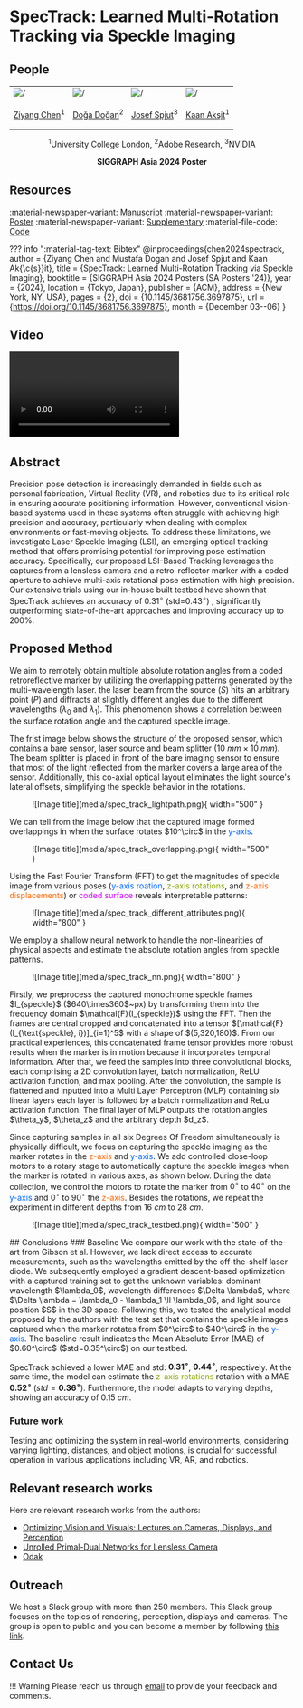 # SpecTrack: Learned Multi-Rotation Tracking via Speckle Imaging

## People
<table class=""  style="margin: 10px auto;">
  <tbody>
    <tr>
      <td> <img src="../../people/ziyang_chen.png" width="120" alt=/> &nbsp;&nbsp;&nbsp;&nbsp;&nbsp;&nbsp;&nbsp;</td>
      <td> <img src="../../people/mustafa_doga_dogan.png" width="120" alt=/> &nbsp;&nbsp;&nbsp;&nbsp;</td>
      <td> <img src="../../people/josef_spjut.png" width="120" alt=/> &nbsp;&nbsp;&nbsp;&nbsp;</td>
      <td> <img src="../../people/kaan_aksit.png" width="120" alt=/> &nbsp;&nbsp;&nbsp;&nbsp;</td>
    </tr> 
    <tr>
      <td><p style="text-align:center;"><a href="https://ziyang.space/">Ziyang Chen</a><sup>1</sup></p></td>
      <td><p style="text-align:center;"><a href="https://www.dogadogan.com/">Doğa Doğan</a><sup>2</sup></p></td>
      <td><p style="text-align:center;"><a href="https://josef.spjut.me/">Josef Spjut</a><sup>3</sup></p></td>
      <td><p style="text-align:center;"><a href="https://kaanaksit.com">Kaan Akşit</a><sup>1</sup></p></td>
    </tr>
  </tbody>
</table>
<p style="text-align:center;">
<sup>1</sup>University College London,
<sup>2</sup>Adobe Research,
<sup>3</sup>NVIDIA
</p>
<p style="text-align:center;"><b>SIGGRAPH Asia 2024 Poster</b></p>

## Resources
:material-newspaper-variant: [Manuscript](https://kaanaksit.com/assets/pdf/ChenEtAl_SigAsia2024_Abstract_spectrack_learned_multi_rotation_tracking_via_speckle_imaging.pdf)
:material-newspaper-variant: [Poster](https://kaanaksit.com/assets/pdf/ChenEtAl_SigAsia2024_Poster_spectrack_learned_multi_rotation_tracking_via_speckle_imaging.pdf)
:material-newspaper-variant: [Supplementary](https://kaanaksit.com/assets/pdf/ChenEtAl_SigAsia2024_Supplementary_spectrack_learned_multi_rotation_tracking_via_speckle_imaging.pdf)
:material-file-code: [Code](https://github.com/complight/SpecTrack)
<!-- :material-video-account: [Project video](https://kaanaksit.com/assets/video/KavakliSigAsia2023Multicolor.mp4) -->
??? info ":material-tag-text: Bibtex"
        @inproceedings{chen2024spectrack,
          author = {Ziyang Chen and Mustafa Dogan and Josef Spjut and Kaan Ak{\c{s}}it},
          title = {SpecTrack: Learned Multi-Rotation Tracking via Speckle Imaging},
          booktitle = {SIGGRAPH Asia 2024 Posters (SA Posters '24)},
          year = {2024},
          location = {Tokyo, Japan},
          publisher = {ACM},
          address = {New York, NY, USA},
          pages = {2},
          doi = {10.1145/3681756.3697875},
          url = {https://doi.org/10.1145/3681756.3697875},
          month = {December 03--06}
        }



## Video
<video controls>
<source src="https://kaanaksit.com/assets/video/ChenSigAsia2024SpecTrack.mp4" id="“ type="video/mp4">
</video>


<!-- ## Presentation -->
<!-- <video controls>
<source src="https://kaanaksit.com/assets/video/KavakliSigAsia2023MulticolorPresentation.mp4" id="“ type="video/mp4">
</video> -->


## Abstract
Precision pose detection is increasingly demanded in fields such as personal fabrication, Virtual Reality (VR), and robotics due to its critical role in ensuring accurate positioning information.
However, conventional vision-based systems used in these systems often struggle with achieving high precision and accuracy, particularly when dealing with complex environments or fast-moving objects.
To address these limitations, we investigate Laser Speckle Imaging (LSI), an emerging optical tracking method that offers promising potential for improving pose estimation accuracy.
Specifically, our proposed LSI-Based Tracking leverages the captures from a lensless camera and a retro-reflector marker with a coded aperture to achieve multi-axis rotational pose estimation with high precision. Our extensive trials using our in-house built testbed have shown that SpecTrack achieves an accuracy of $0.31^\circ$ (std=$0.43^\circ$)
, significantly outperforming state-of-the-art approaches and improving accuracy up to $200\%$.

## Proposed Method
We aim to remotely obtain multiple absolute rotation angles from a coded retroreflective marker by utilizing the overlapping patterns generated by the multi-wavelength laser.
the laser beam from the source ($S$) hits an arbitrary point ($P$) and diffracts at slightly different angles due to the different wavelengths ($\lambda_0$ and $\lambda_1$).
This phenomenon shows a correlation between the surface rotation angle and the captured speckle image.

The frist image below shows the structure of the proposed sensor, which contains a bare sensor, laser source and beam splitter ($10~mm \times 10~mm$).
The beam splitter is placed in front of the bare imaging sensor to ensure that most of the light reflected from the marker covers a large area of the sensor.
Additionally, this co-axial optical layout eliminates the light source's lateral offsets, simplifying the speckle behavior in the rotations.

<figure markdown>
  ![Image title](media/spec_track_lightpath.png){ width="500" }
</figure>
We can tell from the image below that the captured image formed overlappings in when the surface rotates $10^\circ$ in the <span style="color: rgb(0, 102, 255)">y-axis</span>.
<figure markdown>
  ![Image title](media/spec_track_overlapping.png){ width="500" }
</figure>
Using the Fast Fourier Transform (FFT) to get the magnitudes of speckle image from various poses (<span style="color: rgb(0, 102, 255)">y-axis roation</span>, <span style="color: rgb(136, 170, 0)">z-axis rotations</span>, and <span style="color: rgb(255, 102, 0)">z-axis displacements</span>) or <span style="color: rgb(204, 0, 255)">coded surface</span> reveals interpretable patterns:
<figure markdown>
  ![Image title](media/spec_track_different_attributes.png){ width="800" }
</figure>


We employ a shallow neural network to handle the non-linearities of physical aspects and estimate the absolute rotation angles from speckle patterns.
<figure markdown>
  ![Image title](media/spec_track_nn.png){ width="800" }
</figure>
Firstly, we preprocess the captured monochrome speckle frames $I_{speckle}$ ($640\times360$~px) by transforming them into the frequency domain $\mathcal{F}(I_{speckle})$ using the FFT.
Then the frames are central cropped and concatenated into a tensor $[\mathcal{F}(I_{\text{speckle}, i})]_{i=1}^5$ with a shape of $(5,320,180)$.
From our practical experiences, this concatenated frame tensor provides more robust results when the marker is in motion because it incorporates temporal information.
After that, we feed the samples into three convolutional blocks, each comprising a 2D convolution layer, batch normalization, ReLU activation function, and max pooling.
After the convolution, the sample is flattened and inputted into a Multi Layer Perceptron (MLP) containing six linear layers each layer is followed by a batch normalization and ReLu activation function. 
The final layer of MLP outputs the rotation angles $\theta_y$, $\theta_z$ and the arbitrary depth $d_z$.

Since capturing samples in all six Degrees Of Freedom simultaneously is physically difficult, we focus on capturing the speckle imaging as the marker rotates in the <span style="color: rgb(255, 102, 0)">z-axis</span> and <span style="color: rgb(0, 102, 255)">y-axis</span>.
We add controlled close-loop motors to a rotary stage to automatically capture the speckle images when the marker is rotated in various axes, as shown below.
During the data collection, we control the motors to rotate the marker from $0^\circ$ to $40^\circ$ on the <span style="color: rgb(0, 102, 255)">y-axis</span> and $0^\circ$ to $90^\circ$ the <span style="color: rgb(255, 102, 0)">z-axis</span>.
Besides the rotations, we repeat the experiment in different depths from $16~cm$ to $28~cm$.
<figure markdown>
  ![Image title](media/spec_track_testbed.png){ width="500" }
</figure>
## Conclusions
### Baseline
We compare our work with the state-of-the-art from Gibson et al.
However, we lack direct access to accurate measurements, such as the wavelengths emitted by the off-the-shelf laser diode.
We subsequently employed a gradient descent-based optimization with a captured training set to get the unknown variables: dominant wavelength $\lambda_0$, wavelength differences $\Delta \lambda$, where $\Delta \lambda = \lambda_0 - \lambda_1 \ll \lambda_0$, and light source position $S$ in the 3D space.
Following this, we tested the analytical model proposed by the authors with the test set that contains the speckle images captured when the marker rotates from $0^\circ$ to $40^\circ$ in the <span style="color: rgb(0, 102, 255)">y-axis</span>.
The baseline result indicates the Mean Absolute Error (MAE) of $0.60^\circ$ ($std=0.35^\circ$) on our testbed.

SpecTrack achieved a lower MAE and std: $\mathbf{0.31^\circ}$, $\mathbf{0.44^\circ}$, respectively.
At the same time, the model can estimate the <span style="color: rgb(136, 170, 0)">z-axis rotations</span> rotation with a MAE $\mathbf{0.52^\circ}$ ($std=\mathbf{0.36^\circ}$).
Furthermore, the model adapts to varying depths, showing an accuracy of $0.15~cm$. 
### Future work 
Testing and optimizing the system in real-world environments, considering varying lighting, distances, and object motions, is crucial for successful operation in various applications including VR, AR, and robotics.

## Relevant research works
Here are relevant research works from the authors:


- [Optimizing Vision and Visuals: Lectures on Cameras, Displays, and Perception](../teaching/siggraph2022_optimizing_vision_and_visuals.md)
- [Unrolled Primal-Dual Networks for Lensless Camera](https://github.com/complight/unrolled_primal_dual_networks)
- [Odak](https://github.com/kunguz/odak)


<!-- ## External Other Links
Here are links related to our project such as videos, articles or podcasts:

- [ACM SIGGRAPH Asia 2023, Technical Papers Fast Forward (Preview the presentations on 13 Dec, Day 2)](https://youtu.be/dMsD_xXOEKA?feature=shared&t=332) -->


## Outreach
We host a Slack group with more than 250 members.
This Slack group focuses on the topics of rendering, perception, displays and cameras.
The group is open to public and you can become a member by following [this link](../outreach/index.md).

## Contact Us
!!! Warning
    Please reach us through [email](mailto:kaanaksit@kaanaksit.com) to provide your feedback and comments.

<!-- ## Acknowledgements -->

<!-- <div style="float: left; height:200px;" class="boxed">
<img align='left' src="../../media/royal_society.png" width="100" alt/>
<img align='left' src="../../media/meta_reality_labs.png" width="100" alt/>
</div>
Kaan Akşit is supported by the Royal Society's RGS\R2\212229 - Research Grants 2021 Round 2 in building the hardware prototype. Kaan Akşit is also supported by Meta Reality Labs inclusive rendering initiative 2022. Liang Shi is supported by Meta Research PhD fellowship (2021-2023).
<br />
<br />
<br />
<br />
<br />
<br />
<br />


<div style="float: left; height:200px;" class="boxed">
<img align='left' src="../../media/eu_horizon2020.png" width="100" alt/>
<img align='left' src="../../media/tubitak.png" width="100" alt/>
</div>
Hakan Urey is supported by the European Innovation Council’s HORIZON-EIC-2021-TRANSITION-CHALLENGES program Grant Number 101057672 and Tübitak’s 2247-A National Lead Researchers Program, Project Number 120C145.
<br />
<br />
<br />
<br />
<br />
<br />
<br /> -->


